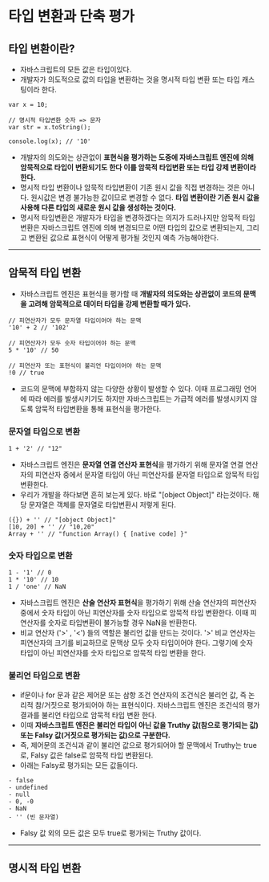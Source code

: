 # 타입 변환과 단축 평가

## 타입 변환이란?

- 자바스크립트의 모든 값은 타입이있다.
- 개발자가 의도적으로 값의 타입을 변환하는 것을 명시적 타입 변환 또는 타입 캐스팅이라 한다.
```
var x = 10;

// 명시적 타입변환 숫자 => 문자
var str = x.toString();

console.log(x); // '10'
```
- 개발자의 의도와는 상관없이 **표현식을 평가하는 도중에 자바스크립트 엔진에 의해 암묵적으로 타입이 변환되기도 한다
  이를 암묵적 타입변환 또는 타입 강제 변환이라 한다.**
- 명시적 타입 변환이나 암묵적 타입변환이 기존 원시 값을 직접 변경하는 것은 아니다. 원시값은 변경 불가능한 값이므로
  변경할 수 없다. **타입 변환이란 기존 원시 값을 사용해 다른 타입의 새로운 원시 값을 생성하는 것이다.**
- 명시적 타입변환은 개발자가 타입을 변경하겠다는 의지가 드러나지만 암묵적 타입변환은 자바스크립트 엔진에 의해 변경되므로
  어떤 타입의 값으로 변환되는지, 그리고 변환된 값으로 표현식이 어떻게 평가될 것인지 예측 가능해야한다.
<hr>

## 암묵적 타입 변환

- 자바스크립트 엔진은 표현식을 평가할 때 **개발자의 의도와는 상관없이 코드의 문맥을 고려해 암묵적으로 데이터 타입을
  강제 변환할 때가 있다.**
```
// 피연산자가 모두 문자열 타입이어야 하는 문맥
'10' + 2 // '102'

// 피연산자가 모두 숫자 타입이어야 하는 문맥
5 * '10' // 50

// 피연산자 또는 표현식이 불리언 타입이어야 하는 문맥
!0 // true
```
- 코드의 문맥에 부합하지 않는 다양한 상황이 발생할 수 있다. 이때 프로그래밍 언어에 따라 에러를 발생시키기도 하지만
  자바스크립트는 가급적 에러를 발생시키지 않도록 암묵적 타입변환을 통해 표현식을 평가한다.

### 문자열 타입으로 변환
```
1 + '2' // "12"
```
- 자바스크립트 엔진은 **문자열 연결 연산자 표현식**을 평가하기 위해 문자열 연결 연산자의 피연산자 중에서
  문자열 타입이 아닌 피연산자를 문자열 타입으로 암묵적 타입 변환한다.
- 우리가 개발을 하다보면 흔히 보는게 있다. 바로 "[object Object]" 라는것이다.
  해당 문자열은 객체를 문자열로 타입변환시 저렇게 된다.
```
({}) + '' // "[object Object]"
[10, 20] + '' // "10,20"
Array + '' // "function Array() { [native code] }"
```

### 숫자 타입으로 변환
```
1 - '1' // 0
1 * '10' // 10
1 / 'one' // NaN
```
- 자바스크립트 엔진은 **산술 연산자 표현식**을 평가하기 위해 산술 연산자의 피연산자 중에서 숫자 타입이 아닌 피연산자를
  숫자 타입으로 암묵적 타입 변환한다. 이때 피연산자를 숫자로 타입변환이 불가능할 경우 NaN을 반환한다.
- 비교 연산자 ('>' , '<') 들의 역할은 불리언 값을 만드는 것이다. '>' 비교 연산자는 피연산자의 크기를 비교하므로
  문맥상 모두 숫자 타입이어야 한다. 그렇기에 숫자 타입이 아닌 피연산자를 숫자 타입으로 암묵적 타입 변환을 한다.

### 불리언 타입으로 변환

- if문이나 for 문과 같은 제어문 또는 삼항 조건 연산자의 조건식은 불리언 값, 즉 논리적 참/거짓으로 평가되어야 하는 표현식이다.
  자바스크립트 엔진은 조건식의 평가 결과를 불리언 타입으로 암묵적 타입 변환 한다.
- 이때 **자바스크립트 엔진은 불리언 타입이 아닌 값을 Truthy 값(참으로 평가되는 값) 또는 Falsy 값(거짓으로 평가되는 값)으로 구분한다.**
- 즉, 제어문의 조건식과 같이 불리언 값으로 평가되어야 할 문맥에서 Truthy는 true로, Falsy 값은 false로 암묵적 타입 변환된다.
- 아래는 Falsy로 평가되는 모든 값들이다.
```
- false
- undefined
- null
- 0, -0
- NaN
- '' (빈 문자열)
```
- Falsy 값 외의 모든 값은 모두 true로 평가되는 Truthy 값이다.
<hr>

## 명시적 타입 변환

